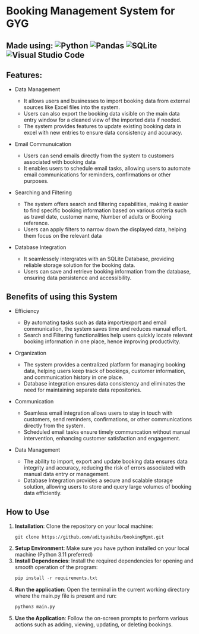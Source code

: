 # Booking Management System for GYG
## Made using: ![Python](https://img.shields.io/badge/python-3670A0?style=for-the-badge&logo=python&logoColor=ffdd54) ![Pandas](https://img.shields.io/badge/pandas-%23150458.svg?style=for-the-badge&logo=pandas&logoColor=white) ![SQLite](https://img.shields.io/badge/sqlite-%2307405e.svg?style=for-the-badge&logo=sqlite&logoColor=white) ![Visual Studio Code](https://img.shields.io/badge/Visual%20Studio%20Code-0078d7.svg?style=for-the-badge&logo=visual-studio-code&logoColor=white)

## Features:
- Data Management
    - It allows users and businesses to import booking data from external sources like Excel files into the system.
    - Users can also export the booking data visible on the main data entry window for a cleaned view of the imported data if needed.
    - The system provides features to update existing booking data in excel with new entries to ensure data consistency and accuracy.

- Email Communuication
    - Users can send emails directly from the system to customers associated with booking data
    - It enables users to schedule email tasks, allowing users to automate email communications for reminders, confirmations or other purposes.

- Searching and Filtering
    - The system offers search and filtering capabilities, making it easier to find specific booking information based on various criteria such as travel date, customer name, Number of adults or Booking reference.
    - Users can apply filters to narrow down the displayed data, helping them focus on the relevant data

- Database Integration
    - It seamlessely intergrates with an SQLite Database, providing reliable storage solution for the booking data.
    - Users can save and retrieve booking information from the database, ensuring data persistence and accessibility.

## Benefits of using this System
- Efficiency
    - By automating tasks such as data import/export and email communication, the system saves time and reduces manual effort.
    - Search and Filtering functionalities help users quickly locate relevant booking information in one place, hence improving productivity.

- Organization
    - The system provides a centralized platform for managing booking data, helping users keep track of bookings, customer information, and communication history in one place.
    - Database integration ensures data consistency and eliminates the need for maintaining separate data repositories.

- Communication 
    - Seamless email integration allows users to stay in touch with customers, send reminders, confirmations, or other communications directly from the system.
    - Scheduled email tasks ensure timely communcation without manual intervention, enhancing customer satisfaction and engagement.

- Data Management
    - The ability to import, export and update booking data ensures data integrity and accuracy, reducing the risk of errors associated with manual data entry or management.
    - Database Integration provides a secure and scalable storage solution, allowing users to store and query large volumes of booking data efficiently.

## How to Use
1. **Installation**: Clone the repository on your local machine:
    ```Shell
    git clone https://github.com/adityashibu/bookingMgmt.git
    ```
2. **Setup Environment**: Make sure you have python installed on your local machine (Python 3.11 preferred)
3. **Install Dependencies**: Install the required dependencies for opening and smooth operation of the program: <br>
    ```python
    pip install -r requirements.txt
    ```
4. **Run the application**: Open the terminal in the current working directory where the main.py file is present and run:
    ```python
    python3 main.py
    ```
5. **Use the Application**: Follow the on-screen prompts to perform various actions such as adding, viewing, updating, or deleting bookings.
